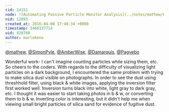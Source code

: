 ```yaml
---
cid: 14151
node: ![Automating Passive Particle Monitor Analysis](../notes/mathew/03-26-2016/automating-passive-particle-monitor-analysis)
nid: 12893
created_at: 2016-04-08 17:48:34 +0000
timestamp: 1460137714
uid: 420760
author: marlokeno
---
```


[@mathew](/profile/mathew), [@SimonPyle](/profile/SimonPyle), [@AmberWise](/profile/AmberWise), [@Damarquis](/profile/Damarquis), [@Pagyebo](/profile/Pagyebo)

Wonderful work- I can't imagine counting particles while sizing them, etc.
So cheers to the coders.
With regards to the difficulty of visualizing light particles on a dark background, I encountered the same problem with trying to make silica dust visible on photographs.  In order to see the dust using threshhold filter, using black & white images, applying the inversion filter first worked well. Inversion turns black into white, light gray to dark gray, etc.
I thought it was easier to start taking photos in b & w, or converting them to b & w. Inverting color is interesting, but it didn't help me when viewing small bright particles of silica sand for evidence of fugitive dust.

